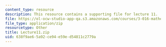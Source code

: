 ```yaml
---
content_type: resource
description: This resource contains a supporting file for lecture 11.
file: https://ol-ocw-studio-app-qa.s3.amazonaws.com/courses/3-016-mathematics-for-materials-scientists-and-engineers-fall-2005/638f9ae65a92ce94e59ed54811c2779a_Lecture11.zip
file_type: application/zip
resourcetype: Other
title: Lecture11.zip
uid: 638f9ae6-5a92-ce94-e59e-d54811c2779a
---
```

